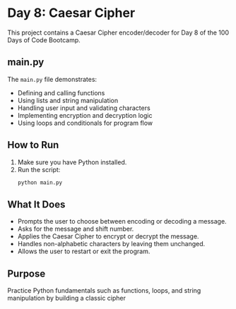 # Day 8: Caesar Cipher

This project contains a Caesar Cipher encoder/decoder for Day 8 of the 100 Days of Code Bootcamp.

## main.py

The `main.py` file demonstrates:

- Defining and calling functions
- Using lists and string manipulation
- Handling user input and validating characters
- Implementing encryption and decryption logic
- Using loops and conditionals for program flow

## How to Run

1. Make sure you have Python installed.
2. Run the script:
   ```bash
   python main.py
   ```

## What It Does

- Prompts the user to choose between encoding or decoding a message.
- Asks for the message and shift number.
- Applies the Caesar Cipher to encrypt or decrypt the message.
- Handles non-alphabetic characters by leaving them unchanged.
- Allows the user to restart or exit the program.

## Purpose

Practice Python fundamentals such as functions, loops, and string manipulation by building a classic cipher
